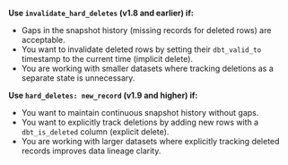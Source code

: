 <Expandable alt_header="When to use the hard_deletes and invalidate_hard_deletes config?">

**Use `invalidate_hard_deletes` (v1.8 and earlier) if:**
- Gaps in the snapshot history (missing records for deleted rows) are acceptable.
- You want to invalidate deleted rows by setting their `dbt_valid_to` timestamp to the current time (implicit delete).
- You are working with smaller datasets where tracking deletions as a separate state is unnecessary.

**Use `hard_deletes: new_record` (v1.9 and higher) if:**
- You want to maintain continuous snapshot history without gaps.
- You want to explicitly track deletions by adding new rows with a `dbt_is_deleted` column (explicit delete).
- You are working with larger datasets where explicitly tracking deleted records improves data lineage clarity.

</Expandable>

